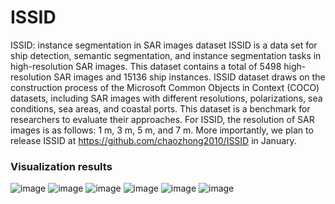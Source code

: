 # ISSID
ISSID: instance segmentation in SAR images dataset
ISSID is a data set for ship detection, semantic segmentation, and instance segmentation tasks in high-resolution SAR images. This dataset contains a total of 5498 high-resolution SAR images and 15136 ship instances. ISSID dataset draws on the construction process of the Microsoft Common Objects in Context (COCO) datasets, including SAR images with different resolutions, polarizations, sea conditions, sea areas, and coastal ports. This dataset is a benchmark for researchers to evaluate their approaches. For ISSID, the resolution of SAR images is as follows: 1 m, 3 m, 5 m, and 7 m. More importantly, we plan to release ISSID at https://github.com/chaozhong2010/ISSID in January.

### Visualization results

![image](https://github.com/chaozhong2010/ISSID/blob/master/data/P0094_0_800_3000_3800.png)  ![image](https://github.com/chaozhong2010/ISSID/blob/master/data/P0094_0_800_3000_3800_instance_color_RGB.png)
![image](https://github.com/chaozhong2010/VHR-10_dataset_coco/blob/master/pictures/Figure_2.png)
![image](https://github.com/chaozhong2010/VHR-10_dataset_coco/blob/master/pictures/Figure_3.png)
![image](https://github.com/chaozhong2010/VHR-10_dataset_coco/blob/master/pictures/Figure_4.png)
![image](https://github.com/chaozhong2010/VHR-10_dataset_coco/blob/master/pictures/Figure_5.png)
